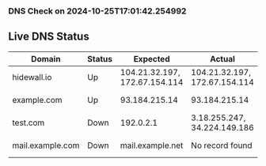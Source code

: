
### DNS Check on 2024-10-25T17:01:42.254992

## Live DNS Status

| Domain           | Status     | Expected         | Actual           | Timestamp              |
|------------------|------------|------------------|------------------|------------------------|
| hidewall.io | Up | 104.21.32.197, 172.67.154.114 | 104.21.32.197, 172.67.154.114 | 2024-10-25T17:01:42.175224 |
| example.com | Up | 93.184.215.14 | 93.184.215.14 | 2024-10-25T17:01:42.187440 |
| test.com | Down | 192.0.2.1 | 3.18.255.247, 34.224.149.186 | 2024-10-25T17:01:42.209490 |
| mail.example.com | Down | mail.example.net | No record found | 2024-10-25T17:01:42.253011 |
